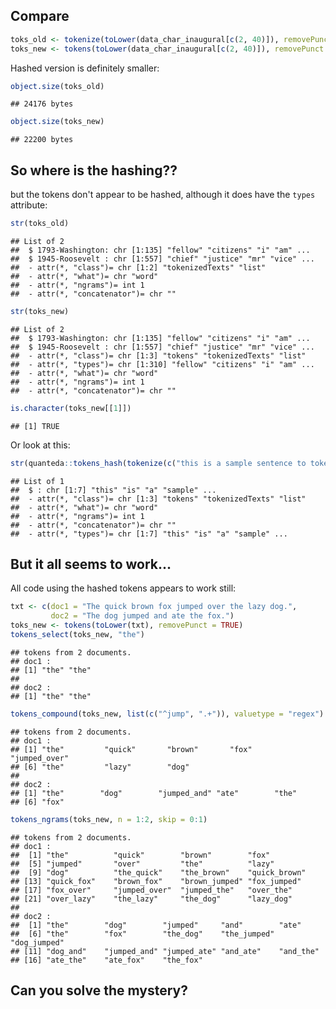 Compare
-------

``` r
toks_old <- tokenize(toLower(data_char_inaugural[c(2, 40)]), removePunct = TRUE)
toks_new <- tokens(toLower(data_char_inaugural[c(2, 40)]), removePunct = TRUE)
```

Hashed version is definitely smaller:

``` r
object.size(toks_old)
```

    ## 24176 bytes

``` r
object.size(toks_new)
```

    ## 22200 bytes

So where is the hashing??
-------------------------

but the tokens don't appear to be hashed, although it does have the `types` attribute:

``` r
str(toks_old)
```

    ## List of 2
    ##  $ 1793-Washington: chr [1:135] "fellow" "citizens" "i" "am" ...
    ##  $ 1945-Roosevelt : chr [1:557] "chief" "justice" "mr" "vice" ...
    ##  - attr(*, "class")= chr [1:2] "tokenizedTexts" "list"
    ##  - attr(*, "what")= chr "word"
    ##  - attr(*, "ngrams")= int 1
    ##  - attr(*, "concatenator")= chr ""

``` r
str(toks_new)
```

    ## List of 2
    ##  $ 1793-Washington: chr [1:135] "fellow" "citizens" "i" "am" ...
    ##  $ 1945-Roosevelt : chr [1:557] "chief" "justice" "mr" "vice" ...
    ##  - attr(*, "class")= chr [1:3] "tokens" "tokenizedTexts" "list"
    ##  - attr(*, "types")= chr [1:310] "fellow" "citizens" "i" "am" ...
    ##  - attr(*, "what")= chr "word"
    ##  - attr(*, "ngrams")= int 1
    ##  - attr(*, "concatenator")= chr ""

``` r
is.character(toks_new[[1]])
```

    ## [1] TRUE

Or look at this:

``` r
str(quanteda::tokens_hash(tokenize(c("this is a sample sentence to tokenize"))))
```

    ## List of 1
    ##  $ : chr [1:7] "this" "is" "a" "sample" ...
    ##  - attr(*, "class")= chr [1:3] "tokens" "tokenizedTexts" "list"
    ##  - attr(*, "what")= chr "word"
    ##  - attr(*, "ngrams")= int 1
    ##  - attr(*, "concatenator")= chr ""
    ##  - attr(*, "types")= chr [1:7] "this" "is" "a" "sample" ...

But it all seems to work...
---------------------------

All code using the hashed tokens appears to work still:

``` r
txt <- c(doc1 = "The quick brown fox jumped over the lazy dog.",
         doc2 = "The dog jumped and ate the fox.")
toks_new <- tokens(toLower(txt), removePunct = TRUE)
tokens_select(toks_new, "the")
```

    ## tokens from 2 documents.
    ## doc1 :
    ## [1] "the" "the"
    ## 
    ## doc2 :
    ## [1] "the" "the"

``` r
tokens_compound(toks_new, list(c("^jump", ".+")), valuetype = "regex")
```

    ## tokens from 2 documents.
    ## doc1 :
    ## [1] "the"         "quick"       "brown"       "fox"         "jumped_over"
    ## [6] "the"         "lazy"        "dog"        
    ## 
    ## doc2 :
    ## [1] "the"        "dog"        "jumped_and" "ate"        "the"       
    ## [6] "fox"

``` r
tokens_ngrams(toks_new, n = 1:2, skip = 0:1)
```

    ## tokens from 2 documents.
    ## doc1 :
    ##  [1] "the"          "quick"        "brown"        "fox"         
    ##  [5] "jumped"       "over"         "the"          "lazy"        
    ##  [9] "dog"          "the_quick"    "the_brown"    "quick_brown" 
    ## [13] "quick_fox"    "brown_fox"    "brown_jumped" "fox_jumped"  
    ## [17] "fox_over"     "jumped_over"  "jumped_the"   "over_the"    
    ## [21] "over_lazy"    "the_lazy"     "the_dog"      "lazy_dog"    
    ## 
    ## doc2 :
    ##  [1] "the"        "dog"        "jumped"     "and"        "ate"       
    ##  [6] "the"        "fox"        "the_dog"    "the_jumped" "dog_jumped"
    ## [11] "dog_and"    "jumped_and" "jumped_ate" "and_ate"    "and_the"   
    ## [16] "ate_the"    "ate_fox"    "the_fox"

Can you solve the mystery?
--------------------------
